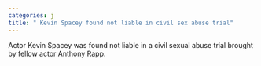 ```yaml
---
categories: j
title: " Kevin Spacey found not liable in civil sex abuse trial"
---
```

Actor Kevin Spacey was found not liable in a civil sexual abuse trial brought by fellow actor Anthony Rapp.
